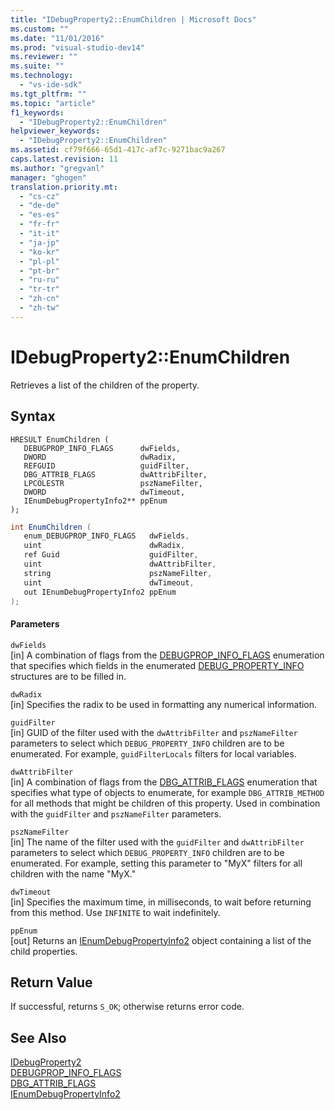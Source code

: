 ```yaml
---
title: "IDebugProperty2::EnumChildren | Microsoft Docs"
ms.custom: ""
ms.date: "11/01/2016"
ms.prod: "visual-studio-dev14"
ms.reviewer: ""
ms.suite: ""
ms.technology: 
  - "vs-ide-sdk"
ms.tgt_pltfrm: ""
ms.topic: "article"
f1_keywords: 
  - "IDebugProperty2::EnumChildren"
helpviewer_keywords: 
  - "IDebugProperty2::EnumChildren"
ms.assetid: cf79f666-65d1-417c-af7c-9271bac9a267
caps.latest.revision: 11
ms.author: "gregvanl"
manager: "ghogen"
translation.priority.mt: 
  - "cs-cz"
  - "de-de"
  - "es-es"
  - "fr-fr"
  - "it-it"
  - "ja-jp"
  - "ko-kr"
  - "pl-pl"
  - "pt-br"
  - "ru-ru"
  - "tr-tr"
  - "zh-cn"
  - "zh-tw"
---
```

# IDebugProperty2::EnumChildren
Retrieves a list of the children of the property.  
  
## Syntax  
  
```cpp#  
HRESULT EnumChildren (   
   DEBUGPROP_INFO_FLAGS      dwFields,  
   DWORD                     dwRadix,  
   REFGUID                   guidFilter,  
   DBG_ATTRIB_FLAGS          dwAttribFilter,  
   LPCOLESTR                 pszNameFilter,  
   DWORD                     dwTimeout,  
   IEnumDebugPropertyInfo2** ppEnum  
);  
```  
  
```c#  
int EnumChildren (   
   enum_DEBUGPROP_INFO_FLAGS   dwFields,  
   uint                        dwRadix,  
   ref Guid                    guidFilter,  
   uint                        dwAttribFilter,  
   string                      pszNameFilter,  
   uint                        dwTimeout,  
   out IEnumDebugPropertyInfo2 ppEnum  
);  
```  
  
#### Parameters  
 `dwFields`  
 [in] A combination of flags from the [DEBUGPROP_INFO_FLAGS](../../../extensibility/debugger/reference/debugprop-info-flags.md) enumeration that specifies which fields in the enumerated [DEBUG_PROPERTY_INFO](../../../extensibility/debugger/reference/debug-property-info.md) structures are to be filled in.  
  
 `dwRadix`  
 [in] Specifies the radix to be used in formatting any numerical information.  
  
 `guidFilter`  
 [in] GUID of the filter used with the `dwAttribFilter` and `pszNameFilter` parameters to select which `DEBUG_PROPERTY_INFO` children are to be enumerated. For example, `guidFilterLocals` filters for local variables.  
  
 `dwAttribFilter`  
 [in] A combination of flags from the [DBG_ATTRIB_FLAGS](../../../extensibility/debugger/reference/dbg-attrib-flags.md) enumeration that specifies what type of objects to enumerate, for example `DBG_ATTRIB_METHOD` for all methods that might be children of this property. Used in combination with the `guidFilter` and `pszNameFilter` parameters.  
  
 `pszNameFilter`  
 [in] The name of the filter used with the `guidFilter` and `dwAttribFilter` parameters to select which `DEBUG_PROPERTY_INFO` children are to be enumerated. For example, setting this parameter to "MyX" filters for all children with the name "MyX."  
  
 `dwTimeout`  
 [in] Specifies the maximum time, in milliseconds, to wait before returning from this method. Use `INFINITE` to wait indefinitely.  
  
 `ppEnum`  
 [out] Returns an [IEnumDebugPropertyInfo2](../../../extensibility/debugger/reference/ienumdebugpropertyinfo2.md) object containing a list of the child properties.  
  
## Return Value  
 If successful, returns `S_OK`; otherwise returns error code.  
  
## See Also  
 [IDebugProperty2](../../../extensibility/debugger/reference/idebugproperty2.md)   
 [DEBUGPROP_INFO_FLAGS](../../../extensibility/debugger/reference/debugprop-info-flags.md)   
 [DBG_ATTRIB_FLAGS](../../../extensibility/debugger/reference/dbg-attrib-flags.md)   
 [IEnumDebugPropertyInfo2](../../../extensibility/debugger/reference/ienumdebugpropertyinfo2.md)